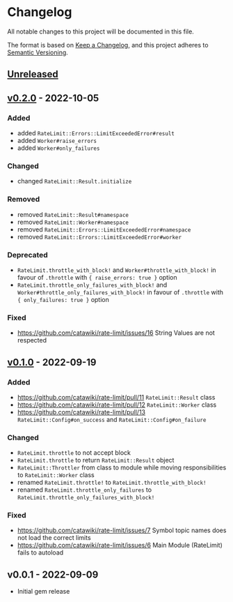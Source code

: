 # Changelog

All notable changes to this project will be documented in this file.

The format is based on [Keep a Changelog],
and this project adheres to [Semantic Versioning].

## [Unreleased]

## [v0.2.0] - 2022-10-05

### Added

- added `RateLimit::Errors::LimitExceededError#result`
- added `Worker#raise_errors`
- added `Worker#only_failures`

### Changed

- changed `RateLimit::Result.initialize`

### Removed

- removed `RateLimit::Result#namespace`
- removed `RateLimit::Worker#namespace`
- removed `RateLimit::Errors::LimitExceededError#namespace`
- removed `RateLimit::Errors::LimitExceededError#worker`

### Deprecated

- `RateLimit.throttle_with_block!` and `Worker#throttle_with_block!` in favour of `.throttle` with `{ raise_errors: true }` option
- `RateLimit.throttle_only_failures_with_block!` and `Worker#throttle_only_failures_with_block!` in favour of `.throttle` with `{ only_failures: true }` option


### Fixed

- https://github.com/catawiki/rate-limit/issues/16 String Values are not respected

## [v0.1.0] - 2022-09-19


### Added

- https://github.com/catawiki/rate-limit/pull/11 `RateLimit::Result` class
- https://github.com/catawiki/rate-limit/pull/12 `RateLimit::Worker` class
- https://github.com/catawiki/rate-limit/pull/13 `RateLimit::Config#on_success` and `RateLimit::Config#on_failure`

### Changed

- `RateLimit.throttle` to not accept block
- `RateLimit.throttle` to return `RateLimit::Result` object
- `RateLimit::Throttler` from class to module while moving responsibilities to `RateLimit::Worker` class
- renamed `RateLimit.throttle!` to `RateLimit.throttle_with_block!`
- renamed `RateLimit.throttle_only_failures` to `RateLimit.throttle_only_failures_with_block!`

### Fixed

- https://github.com/catawiki/rate-limit/issues/7 Symbol topic names does not load the correct limits
- https://github.com/catawiki/rate-limit/issues/6 Main Module (RateLimit) fails to autoload


## v0.0.1 - 2022-09-09

- Initial gem release

[Keep a Changelog]: https://keepachangelog.com/en/1.0.0/
[Semantic Versioning]: https://semver.org/spec/v2.0.0.html

<!-- versions -->

[Unreleased]: https://github.com/catawiki/rate-limit/compare/v0.1.0...HEAD
[v0.2.0]: https://github.com/catawiki/rate-limit/compare/v0.1.0...v0.2.0
[v0.1.0]: https://github.com/catawiki/rate-limit/compare/v0.0.1...v0.1.0